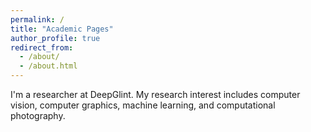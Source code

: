 ```yaml
---
permalink: /
title: "Academic Pages"
author_profile: true
redirect_from: 
  - /about/
  - /about.html
---
```


I'm a researcher at DeepGlint. My research interest includes computer vision, computer graphics, machine learning, and computational photography.


                           
